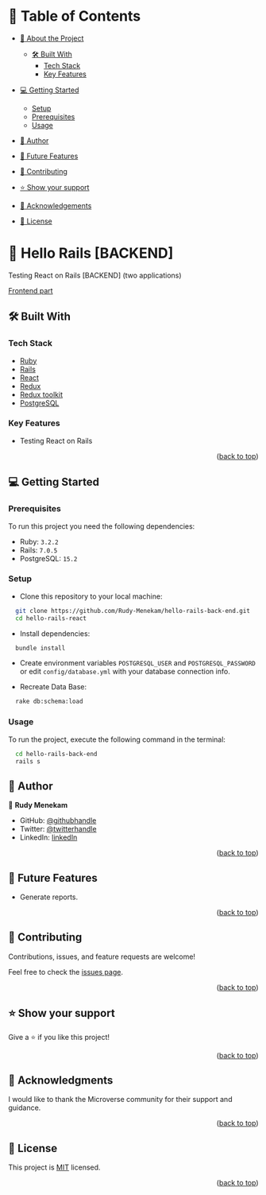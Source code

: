<a name="readme-top"></a>

# 📗 Table of Contents

- [📖 About the Project](#about-project)
  - [🛠 Built With](#built-with)
    - [Tech Stack](#tech-stack)
    - [Key Features](#key-features)
- [💻 Getting Started](#getting-started)
  - [Setup](#setup)
  - [Prerequisites](#prerequisites)
  - [Usage](#usage)
- [👥 Author](#author)
- [🔭 Future Features](#future-features)
- [🤝 Contributing](#contributing)
- [⭐️ Show your support](#support)
- [🙏 Acknowledgements](#acknowledgements)

- [📝 License](#license)

# 📖 Hello Rails [BACKEND] <a name="about-project"></a>

Testing React on Rails [BACKEND] (two applications)

[Frontend part]()

## 🛠 Built With <a name="built-with"></a>

### Tech Stack <a name="tech-stack"></a>

- <a href="https://www.ruby-lang.org/">Ruby</a>
- <a href="https://rubyonrails.org/">Rails</a>
- <a href="https://es.react.dev/">React</a>
- <a href="https://rubyonrails.org/">Redux</a>
- <a href="https://redux.js.org/">Redux toolkit</a>
- <a href="https://redux-toolkit.js.org/">PostgreSQL</a>

### Key Features <a name="key-features"></a>

- Testing React on Rails

<p align="right">(<a href="#readme-top">back to top</a>)</p>

## 💻 Getting Started <a name="getting-started"></a>

### Prerequisites

To run this project you need the following dependencies:

- Ruby: `3.2.2`
- Rails: `7.0.5`
- PostgreSQL: `15.2`

### Setup

- Clone this repository to your local machine:

```sh
  git clone https://github.com/Rudy-Menekam/hello-rails-back-end.git
  cd hello-rails-react
```

- Install dependencies:

```sh
  bundle install
```

- Create environment variables `POSTGRESQL_USER` and `POSTGRESQL_PASSWORD` or edit `config/database.yml` with your database connection info.

- Recreate Data Base:

```sh
  rake db:schema:load
```

### Usage

To run the project, execute the following command in the terminal:

```sh
  cd hello-rails-back-end
  rails s
```

## 👥 Author <a name="author"></a>

👤 **Rudy Menekam**

- GitHub: [@githubhandle](https://github.com/Rudy-Menekam)
- Twitter: [@twitterhandle](https://twitter.com/MenekamR)
- LinkedIn: [linkedIn](https://www.linkedin.com/in/menekam-rudy/)

<p align="right">(<a href="#readme-top">back to top</a>)</p>

## 🔭 Future Features <a name="future-features"></a>

- Generate reports.

<p align="right">(<a href="#readme-top">back to top</a>)</p>

## 🤝 Contributing <a name="contributing"></a>

Contributions, issues, and feature requests are welcome!

Feel free to check the [issues page](https://github.com/Rudy-Menekam/hello-rails-back-end/issues).

<p align="right">(<a href="#readme-top">back to top</a>)</p>

## ⭐️ Show your support <a name="support"></a>

Give a ⭐️ if you like this project!

<p align="right">(<a href="#readme-top">back to top</a>)</p>

## 🙏 Acknowledgments <a name="acknowledgements"></a>

I would like to thank the Microverse community for their support and guidance.

<p align="right">(<a href="#readme-top">back to top</a>)</p>

## 📝 License <a name="license"></a>

This project is [MIT](./LICENSE) licensed.

<p align="right">(<a href="#readme-top">back to top</a>)</p>